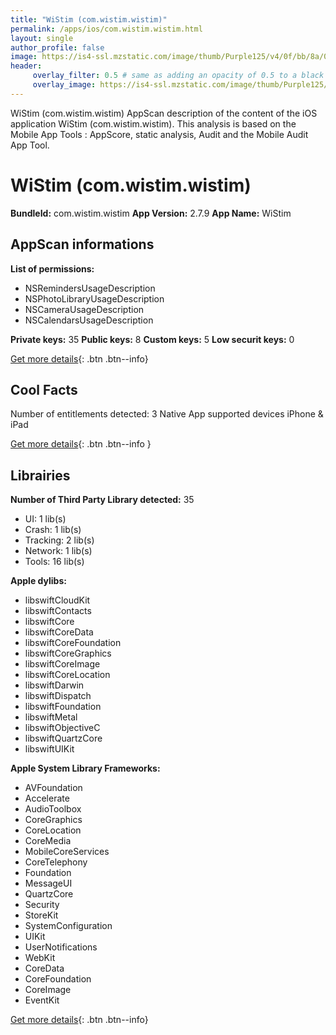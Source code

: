 ```yaml
---
title: "WiStim (com.wistim.wistim)"
permalink: /apps/ios/com.wistim.wistim.html
layout: single
author_profile: false
image: https://is4-ssl.mzstatic.com/image/thumb/Purple125/v4/0f/bb/8a/0fbb8aa2-f8b2-a2f5-8200-d6e74f3dca98/AppIcon-0-0-1x_U007emarketing-0-0-0-7-0-0-sRGB-0-0-0-GLES2_U002c0-512MB-85-220-0-0.jpeg/512x512bb.jpg
header: 
     overlay_filter: 0.5 # same as adding an opacity of 0.5 to a black background
     overlay_image: https://is4-ssl.mzstatic.com/image/thumb/Purple125/v4/0f/bb/8a/0fbb8aa2-f8b2-a2f5-8200-d6e74f3dca98/AppIcon-0-0-1x_U007emarketing-0-0-0-7-0-0-sRGB-0-0-0-GLES2_U002c0-512MB-85-220-0-0.jpeg/512x512bb.jpg
---
```

WiStim (com.wistim.wistim) AppScan description of the content of the iOS application WiStim (com.wistim.wistim). This analysis is based on the Mobile App Tools : AppScore, static analysis, Audit and the Mobile Audit App Tool.

# WiStim (com.wistim.wistim)

**BundleId:** com.wistim.wistim
**App Version:** 2.7.9
**App Name:** WiStim


## AppScan informations 

**List of permissions:** 
- NSRemindersUsageDescription
- NSPhotoLibraryUsageDescription
- NSCameraUsageDescription
- NSCalendarsUsageDescription
  
  
**Private keys:** 35
**Public keys:** 8
**Custom keys:** 5
**Low securit keys:** 0
  
[Get more details](/pricing.html){: .btn .btn--info}

## Cool Facts

Number of entitlements detected: 3
Native App
supported devices iPhone & iPad
  
[Get more details](/pricing.html){: .btn .btn--info }

## Librairies 
**Number of Third Party Library detected:** 35
- UI: 1 lib(s)
- Crash: 1 lib(s)
- Tracking: 2 lib(s)
- Network: 1 lib(s)
- Tools: 16 lib(s)


**Apple dylibs:**
- libswiftCloudKit
- libswiftContacts
- libswiftCore
- libswiftCoreData
- libswiftCoreFoundation
- libswiftCoreGraphics
- libswiftCoreImage
- libswiftCoreLocation
- libswiftDarwin
- libswiftDispatch
- libswiftFoundation
- libswiftMetal
- libswiftObjectiveC
- libswiftQuartzCore
- libswiftUIKit


**Apple System Library Frameworks:**
- AVFoundation
- Accelerate
- AudioToolbox
- CoreGraphics
- CoreLocation
- CoreMedia
- MobileCoreServices
- CoreTelephony
- Foundation
- MessageUI
- QuartzCore
- Security
- StoreKit
- SystemConfiguration
- UIKit
- UserNotifications
- WebKit
- CoreData
- CoreFoundation
- CoreImage
- EventKit


  
[Get more details](/pricing.html){: .btn .btn--info}

